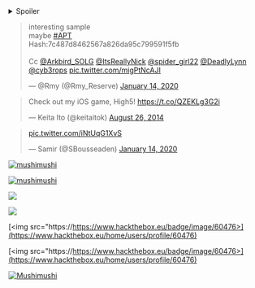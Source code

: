 <details>
    <summary>Spoiler</summary>
    Something small enough to escape casual notice.
</details>

<blockquote class="twitter-tweet"><p lang="en" dir="ltr">interesting sample<br>maybe <a href="https://twitter.com/hashtag/APT?src=hash&amp;ref_src=twsrc%5Etfw">#APT</a><br>Hash:7c487d8462567a826da95c799591f5fb<br><br>Cc <a href="https://twitter.com/Arkbird_SOLG?ref_src=twsrc%5Etfw">@Arkbird_SOLG</a> <a href="https://twitter.com/ItsReallyNick?ref_src=twsrc%5Etfw">@ItsReallyNick</a> <a href="https://twitter.com/spider_girl22?ref_src=twsrc%5Etfw">@spider_girl22</a> <a href="https://twitter.com/DeadlyLynn?ref_src=twsrc%5Etfw">@DeadlyLynn</a> <a href="https://twitter.com/cyb3rops?ref_src=twsrc%5Etfw">@cyb3rops</a> <a href="https://t.co/migPtNcAJI">pic.twitter.com/migPtNcAJI</a></p>&mdash; @Rmy (@Rmy_Reserve) <a href="https://twitter.com/Rmy_Reserve/status/1217066627440635905?ref_src=twsrc%5Etfw">January 14, 2020</a></blockquote><script async src="https://platform.twitter.com/widgets.js" charset="utf-8"></script>


<blockquote class="twitter-tweet" data-lang="en"><p lang="en" dir="ltr">Check out my iOS game, High5! <a href="https://t.co/QZEKLg3G2i">https://t.co/QZEKLg3G2i</a></p>&mdash; Keita Ito (@keitaitok) <a href="https://twitter.com/keitaitok/status/504110217940836353">August 26, 2014</a></blockquote><script async="" src="//platform.twitter.com/widgets.js" charset="utf-8"></script>

<blockquote class="twitter-tweet"><p lang="und" dir="ltr"> <a href="https://t.co/iNtUqG1XvS">pic.twitter.com/iNtUqG1XvS</a></p>&mdash; Samir (@SBousseaden) <a href="https://twitter.com/SBousseaden/status/1217083746739982336?ref_src=twsrc%5Etfw">January 14, 2020</a></blockquote> <script async src="https://platform.twitter.com/widgets.js" charset="utf-8"></script>


[ ![mushimushi](https://www.hackthebox.eu/badge/60476)](https://www.hackthebox.eu/home/users/profile/60476)

[ ![mushimushi](https://https://www.hackthebox.eu/badge/image/60476)](https://www.hackthebox.eu/home/users/profile/60476)

![]("https://www.hackthebox.eu/badge/60476")

![](https://www.hackthebox.eu/badge/60476)


[<img src="https://https://www.hackthebox.eu/badge/image/60476>](https://www.hackthebox.eu/home/users/profile/60476)
    
[<img src="https://https://www.hackthebox.eu/badge/image/60476>](https://www.hackthebox.eu/home/users/profile/60476)
    
[![Mushimushi](https://https://www.hackthebox.eu/badge/image/60476)](https://www.hackthebox.eu/home/users/profile/60476)
